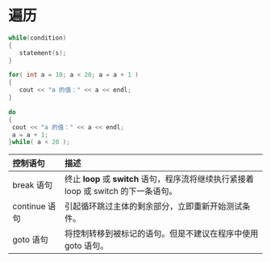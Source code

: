 # 遍历

```c++
while(condition)
{
   statement(s);
}
```

```c++
for( int a = 10; a < 20; a = a + 1 )
{
   cout << "a 的值：" << a << endl;
}
```

```c++
do
{
 cout << "a 的值：" << a << endl;
 a = a + 1;
}while( a < 20 );
```

| 控制语句                                                     | 描述                                                         |
| :----------------------------------------------------------- | :----------------------------------------------------------- |
| break 语句 | 终止 **loop** 或 **switch** 语句，程序流将继续执行紧接着 loop 或 switch 的下一条语句。 |
| continue 语句 | 引起循环跳过主体的剩余部分，立即重新开始测试条件。           |
| goto 语句 | 将控制转移到被标记的语句。但是不建议在程序中使用 goto 语句。 |